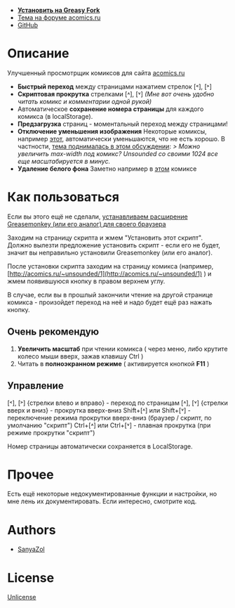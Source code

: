 * **[Установить на Greasy Fork](https://greasyfork.org/ru/scripts/10521-enhanced-viewer-for-acomics-ru)**
* [Тема на форуме acomics.ru](http://acomics.ru/forum/index.php?showtopic=2785)
* [GitHub](https://github.com/SanyaZol/acomics-enhanced-viewer-userscript)

# Описание

Улучшенный просмотрщик комиксов для сайта [acomics.ru](http://acomics.ru/)

* **Быстрый переход** между страницами нажатием стрелок [˂], [˃]
* **Скриптовая прокрутка** стрелками [˄], [˅]
  *(Мне вот очень удобно читать комикс и комментарии одной рукой)*
* Автоматическое **сохранение номера страницы** для каждого комикса (в localStorage).
* **Предзагрузка** страниц - моментальный переход между страницами!
* **Отключение уменьшения изображения**
  Некоторые комиксы, например [этот](http://acomics.ru/~unsounded/1), автоматически уменьшаются, что не есть хорошо. В частности, [тема поднималась в этом обсуждении](http://acomics.ru/forum/index.php?showtopic=2441&st=345&p=242192#entry242192):
  *> Можно увеличить max-width под комикс? Unsounded со своими 1024 все еще масштабируется в минус.*
* **Удаление белого фона**
  Заметно например в [этом](http://acomics.ru/~DROW/1) комиксе

# Как пользоваться

Если вы этого ещё не сделали, [устанавливаем расширение Greasemonkey (или его аналог) для своего браузера](https://greasyfork.org/ru/help/installing-user-scripts)

Заходим на страницу скрипта и жмем "Установить этот скрипт". Должно вылезти предложение установить скрипт - если его не будет, значит вы неправильно установили Greasemonkey (или его аналог).

После установки скрипта заходим на страницу комикса (например, [http://acomics.ru/~unsounded/1](http://acomics.ru/~unsounded/1) ) и жмем появившуюся кнопку в правом верхнем углу.

В случае, если вы в прошлый закончили чтение на другой странице комикса - произойдет переход на неё и надо будет ещё раз нажать кнопку.

## Очень рекомендую

1. **Увеличить масштаб** при чтении комикса ( через меню, либо крутите колесо мыши вверх, зажав клавишу Ctrl )
2. Читать в **полноэкранном режиме** ( активируется кнопкой **F11** )

## Управление

[˂], [˃] {cтрелки влево и вправо} - переход по страницам
[˄], [˅] {cтрелки вверх и вниз} - прокрутка вверх-вниз
Shift+[˄] или Shift+[˅] - переключение режима прокрутки вверх-вниз (браузер / скрипт, по умолчанию "скрипт")
Ctrl+[˄] или Ctrl+[˅] - плавная прокрутка (при режиме прокрутки "скрипт")

Номер страницы автоматически сохраняется в LocalStorage.

# Прочее

Есть ещё некоторые недокументированные функции и настройки, но мне лень их документировать. Если интересно, смотрите код.

# Authors

* [SanyaZol](https://github.com/SanyaZol)

# License

[Unlicense](https://unlicense.org/)

